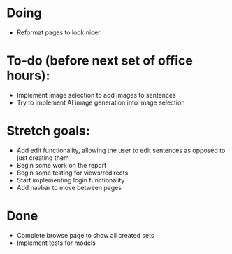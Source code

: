 # Doing
- Reformat pages to look nicer

# To-do (before next set of office hours):
- Implement image selection to add images to sentences
- Try to implement AI image generation into image selection

# Stretch goals:
- Add edit functionality, allowing the user to edit sentences as opposed to just creating them
- Begin some work on the report
- Begin some testing for views/redirects
- Start implementing login functionality
- Add navbar to move between pages

# Done
- Complete browse page to show all created sets
- Implement tests for models
